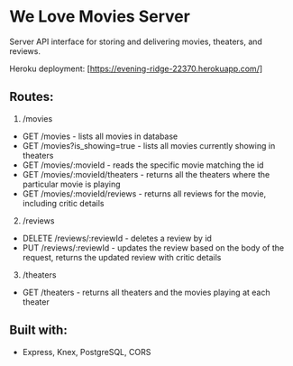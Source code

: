 # We Love Movies Server
Server API interface for storing and delivering movies, theaters, and reviews.

Heroku deployment: [https://evening-ridge-22370.herokuapp.com/]

## Routes: 
1. /movies
  * GET /movies - lists all movies in database
  * GET /movies?is_showing=true - lists all movies currently showing in theaters
  * GET /movies/:movieId - reads the specific movie matching the id
  * GET /movies/:movieId/theaters - returns all the theaters where the particular movie is playing
  * GET /movies/:movieId/reviews - returns all reviews for the movie, including critic details
2. /reviews
  * DELETE /reviews/:reviewId - deletes a review by id
  * PUT /reviews/:reviewId - updates the review based on the body of the request, returns the updated review with critic details
3. /theaters
  * GET /theaters - returns all theaters and the movies playing at each theater
  
## Built with:
* Express, Knex, PostgreSQL, CORS 
